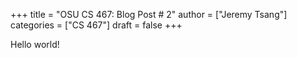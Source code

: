 +++
title = "OSU CS 467: Blog Post # 2"
author = ["Jeremy Tsang"]
categories = ["CS 467"]
draft = false
+++

Hello world!
